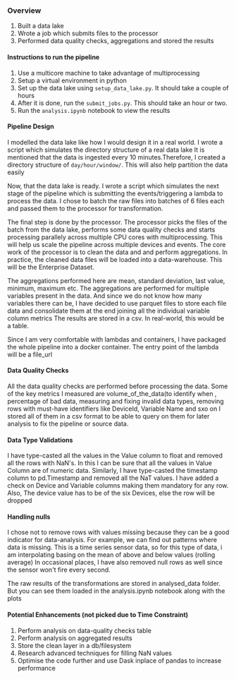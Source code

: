 ### Overview

1. Built a data lake
2. Wrote a job which submits files to the processor
3. Performed data quality checks, aggregations and stored the results

#### Instructions to run the pipeline

1. Use a multicore machine to take advantage of multiprocessing
2. Setup a virtual environment in python
3. Set up the data lake using `setup_data_lake.py`. It should take a couple of hours
4. After it is done, run the `submit_jobs.py`. This should take an hour or two. 
5. Run the `analysis.ipynb` notebook to view the results

#### Pipeline Design

I modelled the data lake like how I would design it in a real world.
I wrote a script which simulates the directory structure of a real data lake
It is mentioned that the data is ingested every 10 minutes.Therefore, I created a directory structure 
of `day/hour/window/`. This will also help partition the data easily

Now, that the data lake is ready. I wrote a script which simulates the next stage of the 
pipeline which is submitting the events/triggering a lambda to process the data. I chose to batch the raw files 
into batches of 6 files each and passed them to the processor for transformation.

The final step is done by the processor. The processor picks the files of the batch from the data lake, 
performs some data quality checks and starts processing parallely across multiple CPU cores with multiprocessing.
This will help us scale the pipeline across multiple devices and events. The core work of the processor is to
clean the data and and perform aggregations. In practice, the cleaned data files will be 
loaded into a data-warehouse. This will be the Enterprise Dataset.

The aggregations performed here are mean, standard deviation, last value, minimum, maximum etc.
The aggregations are performed for multiple variables present in the data. 
And since we do not know how many variables there can be, I have decided to use parquet files to 
store each file data and consolidate them at the end joining all the individual variable column metrics
The results are stored in a csv. In real-world, this would be a table.

Since I am very comfortable with lambdas and containers, I have packaged the whole
pipeline into a docker container. The entry point of the lambda will be a file_url

#### Data Quality Checks

All the data quality checks are performed before processing the data. 
Some of the key metrics I measured are volume_of_the_data(to identify when , percentage of bad data, measuring and fixing invalid data types, 
removing rows with must-have identifiers like DeviceId, Variable Name and sxo on
I stored all of them in a csv format to be able to query on them for later analysis to fix the pipeline or source data.

#### Data Type Validations
I have type-casted all the values in the Value column to float and removed all the rows with NaN's. In this I can be sure that all the values in Value Column are of numeric data.
Similarly, I have type-casted the timestamp column to pd.Timestamp and removed all the NaT values. 
I have added a check on Device and Variable columns making them mandatory for any row.
Also, The device value has to be of the six Devices, else the row will be dropped

#### Handling nulls
I chose not to remove rows with values missing because they can be a good indicator for data-analysis.
For example, we can find out patterns where data is missing.
This is a time series sensor data, so for this type of data, i am interpolating basing on the mean of above and below values (rolling average)
In occasional places, I have also removed null rows as well since the sensor won't fire every second.

The raw results of the transformations are stored in analysed_data folder. 
But you can see them loaded in the analysis.ipynb notebook along with the plots

#### Potential Enhancements (not picked due to Time Constraint)
1. Perform analysis on data-quality checks table
2. Perform analysis on aggregated results
3. Store the clean layer in a db/filesystem
4. Research advanced techniques for filling NaN values
5. Optimise the code further and use Dask inplace of pandas to increase performance